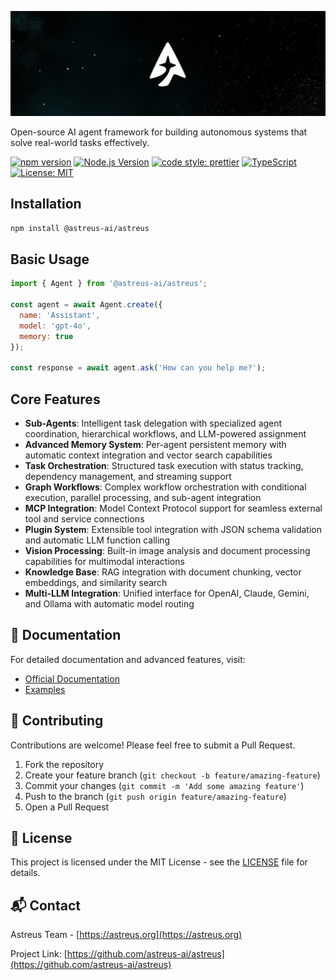 ![Astreus](assets/intro.webp)

Open-source AI agent framework for building autonomous systems that solve real-world tasks effectively.

[![npm version](https://badge.fury.io/js/@astreus-ai%2Fastreus.svg)](https://badge.fury.io/js/@astreus-ai%2Fastreus)
[![Node.js Version](https://img.shields.io/badge/node-%3E%3D22.0.0-brightgreen)](https://nodejs.org/)
[![code style: prettier](https://img.shields.io/badge/code_style-prettier-ff69b4.svg)](https://github.com/prettier/prettier)
[![TypeScript](https://img.shields.io/badge/TypeScript-007ACC?logo=typescript&logoColor=white)](https://www.typescriptlang.org/)
[![License: MIT](https://img.shields.io/badge/License-MIT-yellow.svg)](https://opensource.org/licenses/MIT)

## Installation

```bash
npm install @astreus-ai/astreus
```

## Basic Usage

```javascript
import { Agent } from '@astreus-ai/astreus';

const agent = await Agent.create({
  name: 'Assistant',
  model: 'gpt-4o',
  memory: true
});

const response = await agent.ask('How can you help me?');
```

## Core Features

- **Sub-Agents**: Intelligent task delegation with specialized agent coordination, hierarchical workflows, and LLM-powered assignment
- **Advanced Memory System**: Per-agent persistent memory with automatic context integration and vector search capabilities
- **Task Orchestration**: Structured task execution with status tracking, dependency management, and streaming support
- **Graph Workflows**: Complex workflow orchestration with conditional execution, parallel processing, and sub-agent integration
- **MCP Integration**: Model Context Protocol support for seamless external tool and service connections
- **Plugin System**: Extensible tool integration with JSON schema validation and automatic LLM function calling
- **Vision Processing**: Built-in image analysis and document processing capabilities for multimodal interactions
- **Knowledge Base**: RAG integration with document chunking, vector embeddings, and similarity search
- **Multi-LLM Integration**: Unified interface for OpenAI, Claude, Gemini, and Ollama with automatic model routing

## 📖 Documentation

For detailed documentation and advanced features, visit:
- [Official Documentation](https://astreus.org/docs)
- [Examples](https://astreus.org/docs/examples)

## 🤝 Contributing

Contributions are welcome! Please feel free to submit a Pull Request.

1. Fork the repository
2. Create your feature branch (`git checkout -b feature/amazing-feature`)
3. Commit your changes (`git commit -m 'Add some amazing feature'`)
4. Push to the branch (`git push origin feature/amazing-feature`)
5. Open a Pull Request

## 📄 License

This project is licensed under the MIT License - see the [LICENSE](LICENSE) file for details.

## 📬 Contact

Astreus Team - [https://astreus.org](https://astreus.org)

Project Link: [https://github.com/astreus-ai/astreus](https://github.com/astreus-ai/astreus)
